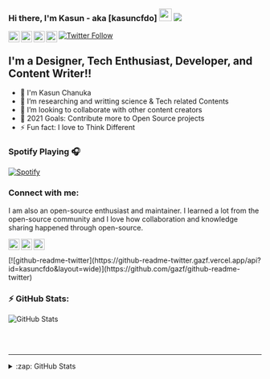 ### Hi there, I'm Kasun - aka [kasuncfdo] <img src="https://media.giphy.com/media/hvRJCLFzcasrR4ia7z/giphy.gif" width="25px"> ![](https://visitor-badge.glitch.me/badge?page_id=kasuncfdo.kasuncfdo)


<a href="https://www.instagram.com/kasun_c_fdo__/">
  <img align="left" alt="Abhishek's Discord" width="22px" src="https://raw.githubusercontent.com/peterthehan/peterthehan/master/assets/discord.svg" />
</a>
<a href="https://twitter.com/kasuncfdo">
  <img align="left" alt="Abhishek Naidu | Twitter" width="22px" src="https://raw.githubusercontent.com/peterthehan/peterthehan/master/assets/twitter.svg" />
</a>
<a href="https://lk.linkedin.com/in/kcfernando">
  <img align="left" alt="Abhishek's LinkedIN" width="22px" src="https://raw.githubusercontent.com/peterthehan/peterthehan/master/assets/linkedin.svg" />
</a>
<a href="https://open.spotify.com/user/5c6aj47pk1n9c96yr85dyqkvz">
  <img align="left" alt="Abhishek's Spotify" width="22px" src="https://raw.githubusercontent.com/peterthehan/peterthehan/master/assets/spotify.svg" />
</a>

[![Twitter Follow](https://img.shields.io/twitter/follow/kasuncfdo?color=1DA1F2&logo=twitter&style=for-the-badge)](https://twitter.com/intent/follow?original_referer=https%3A%2F%2Fgithub.com%2Fkasuncfdo&screen_name=kasuncfdo)

## I'm a Designer, Tech Enthusiast, Developer, and Content Writer!!

- 🔭 I'm Kasun Chanuka
- 🌱 I’m researching and writting science & Tech related Contents
- 👯 I’m looking to collaborate with other content creators
- 🥅 2021 Goals: Contribute more to Open Source projects
- ⚡ Fun fact: I love to Think Different

### Spotify Playing 🎧

[![Spotify](https://novatorem-kasuncfdo.vercel.app/api/spotify)](https://open.spotify.com/user/5c6aj47pk1n9c96yr85dyqkvz)

### Connect with me:
<p>I am also an open-source enthusiast and maintainer. I learned a lot from the open-source community and I love how collaboration and knowledge sharing happened through open-source.</p>
<a href="https://www.instagram.com/kasun_c_fdo__/">
   <img align="left" alt="codeSTACKr.com" width="22px" src="https://github.com/gauravghongde/social-icons/blob/master/SVG/Color/Facebook.svg" />
</a>
<a href="https://www.facebook.com/kasunchanukafernando">
<img align="left" alt="codeSTACKr | Fb" width="22px" src="https://github.com/gauravghongde/social-icons/blob/master/SVG/Color/Instagram.svg" />
</a>
<a href="https://twitter.com/kasuncfdo">
<img align="left" alt="kasuncfdo | Twitter" width="22px" src="https://github.com/gauravghongde/social-icons/blob/master/SVG/Color/Twitter.svg" />
</a>


</br>
<br>
[![github-readme-twitter](https://github-readme-twitter.gazf.vercel.app/api?id=kasuncfdo&layout=wide)](https://github.com/gazf/github-readme-twitter)


<br />

### ⚡ GitHub Stats:
![GitHub Stats](https://github-readme-stats.vercel.app/api?username=kasuncfdo&show_icons=true&theme=gotham)


<br />
<br />

---

<details>
  
  <summary>:zap: GitHub Stats</summary>
  
[![Top Langs](https://github-readme-stats.vercel.app/api/top-langs/?username=kasuncfdo)](https://github.com/anuraghazra/github-readme-stats)  
  
 ![GitHub streak stats](https://github-readme-streak-stats.herokuapp.com/?user=kasuncfdo)   
  
 ![GitHub Stats](https://github-readme-stats.vercel.app/api?username=kasuncfdo&theme=radical) 
  
![GitHub Activity Graph](https://activity-graph.herokuapp.com/graph?username=kasuncfdo)  
  
  <p> Grow in ❤ with Technology </p>
  


</details>

